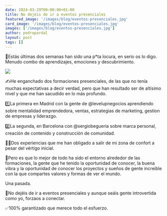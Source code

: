 ```yaml
---
date: 2024-03-29T00:00:00+01:00
title: No dejéis de ir a eventos presenciales
featured_image: '/images/blog/eventos-presenciales.jpg'
card_image: '/images/blog/eventos-presenciales.jpg'
images: ['/images/blog/eventos-presenciales.jpg']
author: pedropardal
layout: post
tags: []
---
```


🤯Estás últimas dos semanas han sido una p*ta locura, en serio os lo digo. Menudo combo de aprendizajes, emociones y descubrimiento.

![](/images/blog/eventos-presenciales.jpg)


✍️He enganchado dos formaciones presenciales, de las que no tenía muchas expectativas a decir verdad, pero que han resultado ser de altísimo nivel y que me han sacudido en lo más profundo.

1️⃣La primera en Madrid con la gente de @levelupnegocios aprendiendo sobre mentalidad emprendedora, ventas, estrategias de marketing, gestion de empresas y liderazgo.

2️⃣La segunda, en Barcelona con @sergiobegueria sobre marca personal, creación de contenido y construcción de comunidad.

🏄‍♂️Dos experiencias que me han obligado a salir de mi zona de confort a pesar del vértigo inicial.

👫Pero es que lo mejor de todo ha sido el entorno alrededor de las formaciones, la gente que he tenido la oportunidad de conocer, la buena vibra y la oportunidad de conocer los proyectos y sueños de gente increible con la que compartes valores y formas de ver el mundo.

Una pasada.

🚀No dejéis de ir a eventos presenciales y aunque seáis gente introvertida como yo, forzaos a conectar.

✅100% garantizado que merece todo el esfuerzo.
